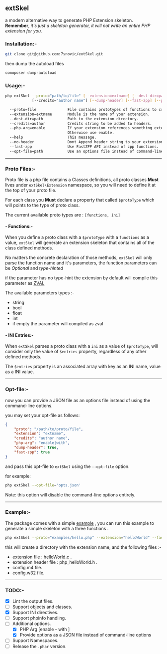 ## extSkel

a modern alternative way to generate PHP Extension skeleton.  
**Remember**, *it's just a skeleton generator, it will not write an entire PHP
extension for you.*

### Installation:-

```sh
git clone git@github.com:7snovic/extSkel.git
```

then dump the autoload files

```sh
comoposer dump-autoload
```

### Usage:-

```sh
php extSkel --proto="path/to/file" [--extension=extname] [--dest-dir=path]
            [--credits="author name"] [--dump-header] [--fast-zpp] [--php-arg="with|enable"]

  --proto=file              File contains prototypes of functions to create.
  --extension=extname       Module is the name of your extension.
  --dest-dir=path           Path to the extension directory.
  --credits=author          Credits string to be added to headers.
  --php-arg=enable          If your extension references something external, use with
                            Otherwise use enable.
  --help                    This message.
  --no-header               Dont Append header string to your extension.
  --fast-zpp                Use FastZPP API instead of zpp functions.
  --opt-file=path           Use an options file instead of command-line args.
```

---

### Proto Files:-

Proto file is a php file contains a Classes definitions, all proto classes **Must**
lives under `extSkel\Extension` namespace, so you will need to define it at the
top of your proto file.

For each class you **Must** declare a property that called `$protoType` which
will points to the type of proto class.

The current available proto types are : `[functions, ini]`

#### - Functions:-
When you define a proto class with a `$protoType` with a `functions` as a value,
`extSkel` will generate an extension skeleton that contains all of the class
defined methods.

No matters the concrete declaration of those methods, `extSkel` will only parse
the function name and it's parameters, the function parameters can be
*Optional* and *type-hinted*

if the parameter has no type-hint the extension by default will compile this parameter as [ZVAL](http://www.phpinternalsbook.com/php7/internal_types/zvals.html)

The available parameters types :-

- string
- bool
- float
- int
- if empty the parameter will compiled as zval

#### - INI Entries:-
When `extSkel` parses a proto class with a `ini` as a value of `$protoType`,
will consider only the value of `$entries` property, regardless of any other
defined methods.

The `$entries` property is an associated array with key as an INI name, value
as a INI value.

---

### Opt-file:-

now you can provide a JSON file as an options file instead of using the command-line options.


you may set your opt-file as follows:
```json
{
    "proto": "/path/to/proto/file",
    "extension": "extname",
    "credits": "author name",
    "php-arg": "enable|with",
    "dump-header": true,
    "fast-zpp": true
}
```

and pass this opt-file to `extSkel` using the `--opt-file` option.

for example:

```bash
php extSkel --opt-file='opts.json'
```

Note: this option will disable the command-line options entirely.

---

### Example:-

The package comes with a simple
[example](https://github.com/7snovic/extSkel/blob/master/examples/hello.php) ,
you can run this example to generate
 a simple skeleton with a three functions .

```sh
php extSkel --proto="examples/hello.php" --extension="helloWorld" --fast-zpp
```

this will create a directory with the extension name, and the following files :-
- extension file : helloWorld.c .
- extension header file : php_helloWorld.h .
- config.m4 file.
- config.w32 file.

---

### TODO:-

- [x] Lint the output files.
- [ ] Support objects and classes.
- [x] Support INI directives.
- [ ] Support phpinfo handling.
- [ ] Additional options.
    - [x] PHP Arg [enable - with ]
    - [x] Provide options as a JSON file instead of command-line options
- [ ] Support Namespaces.
- [ ] Release the `.phar` version.
